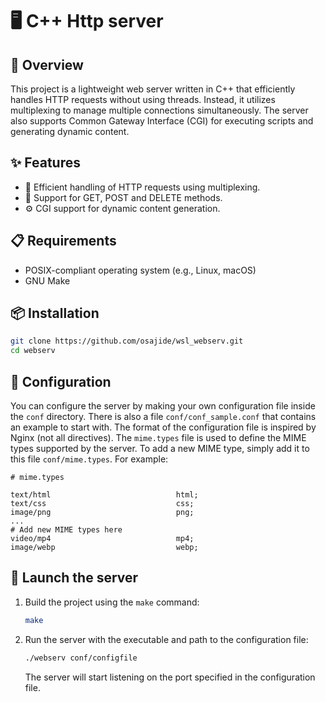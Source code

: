 # 🖥️ C++ Http server

## 🌟 Overview

This project is a lightweight web server written in C++ that efficiently handles HTTP requests without using threads. Instead, it utilizes multiplexing to manage multiple connections simultaneously. The server also supports Common Gateway Interface (CGI) for executing scripts and generating dynamic content.

## ✨ Features

- 🚀 Efficient handling of HTTP requests using multiplexing.
- 📄 Support for GET, POST and DELETE methods.
- ⚙️ CGI support for dynamic content generation.

## 📋 Requirements

- POSIX-compliant operating system (e.g., Linux, macOS)
- GNU Make

## 📦 Installation

   ```bash
   git clone https://github.com/osajide/wsl_webserv.git
   cd webserv
   ```
## 🔧 Configuration

You can configure the server by making your own configuration file inside the `conf` directory. There is also a file `conf/conf_sample.conf` that contains an example to start with. The format of the configuration file is inspired by Nginx (not all directives).
The `mime.types` file is used to define the MIME types supported by the server. To add a new MIME type, simply add it to this file `conf/mime.types`. For example:
```nginx
# mime.types

text/html                            html;
text/css                             css;
image/png                            png;
...
# Add new MIME types here
video/mp4                            mp4;
image/webp                           webp;
```

## 🚀 Launch the server

1. Build the project using the `make` command:

   ```bash
   make
   ```
3. Run the server with the executable and path to the configuration file:

   ```bash
   ./webserv conf/configfile
   ```
   The server will start listening on the port specified in the configuration file.
